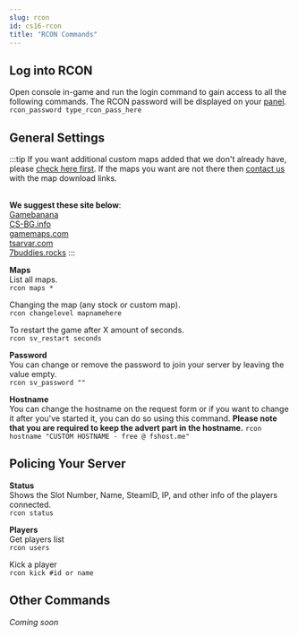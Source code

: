 ```yaml
---
slug: rcon
id: cs16-rcon
title: "RCON Commands"
---
```


## Log into RCON
Open console in-game and run the login command to gain access to all the following commands. The RCON password will be displayed on your [panel](https://fshost.me/free-panel).
<br /> `rcon_password type_rcon_pass_here`

## General Settings
:::tip
If you want additional custom maps added that we don't already have, please [check here first](https://dl.fsho.st/cs16/maps/). If the maps you want are not there then [contact us](https://fshost.me/contact) with the map download links.

<br />**We suggest these site below**:
<br /> [Gamebanana](https://gamebanana.com/)
<br /> [CS-BG.info](https://maps.cs-bg.info/) 
<br /> [gamemaps.com](https://www.gamemaps.com/cs/maps)
<br /> [tsarvar.com](https://tsarvar.com/en/maps/counter-strike-1.6)
<br /> [7buddies.rocks](https://www.17buddies.rocks/17b2/View/Maps/Gam/1/Mod/1/Cat/0/All/0/Pag/1/Counter-Strike.html)
:::

**Maps**<br />
List all maps.
<br /> `rcon maps *`

Changing the map (any stock or custom map).
<br /> `rcon changelevel mapnamehere`

To restart the game after X amount of seconds.
<br /> `rcon sv_restart seconds`


**Password** <br />You can change or remove the password to join your server by leaving the value empty.
<br /> `rcon sv_password ""`

**Hostname** <br />You can change the hostname on the request form or if you want to change it after you've started it, you can do so using this command. **Please note that you are required to keep the advert part in the hostname.**
`rcon hostname "CUSTOM HOSTNAME - free @ fshost.me"`


## Policing Your Server

**Status**<br />
Shows the Slot Number, Name, SteamID, IP, and other info of the players connected.
<br />`rcon status`

**Players**<br />
Get players list
<br />`rcon users`

Kick a player
<br />`rcon kick #id or name`

## Other Commands
*Coming soon*
